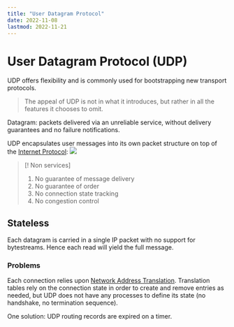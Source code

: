 ```yaml
---
title: "User Datagram Protocol"
date: 2022-11-08
lastmod: 2022-11-21
---
```

# User Datagram Protocol (UDP)
UDP offers flexibility and is commonly used for bootstrapping new transport protocols.
> The appeal of UDP is not in what it introduces, but rather in all the features it chooses to omit.

Datagram: packets delivered via an unreliable service, without delivery guarantees and no failure notifications.

UDP encapsulates user messages into its own packet structure on top of the [Internet Protocol](Notes/Internet%20Protocol.md):
![](https://i.imgur.com/DeoXhWu.png)
> [! Non services]
> 1. No guarantee of message delivery
> 2. No guarantee of order
> 3. No connection state tracking
> 4. No congestion control
## Stateless
Each datagram is carried in a single IP packet with no support for bytestreams. Hence each read will yield the full message.
### Problems 
Each connection relies upon [Network Address Translation](Notes/Network%20Address%20Translation.md). Translation tables rely on the connection state in order to create and remove entries as needed, but UDP does not have any processes to define its state (no handshake, no termination sequence).

One solution: UDP routing records are expired on a timer.
